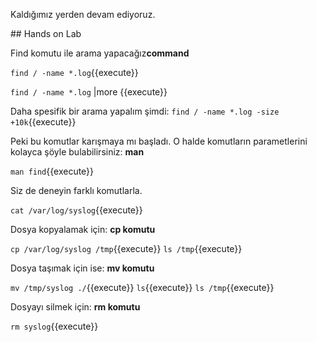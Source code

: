 Kaldığımız yerden devam ediyoruz.

## Hands on Lab

Find komutu ile arama yapacağız**command**

`find / -name *.log`{{execute}}

`find / -name *.log` |more {{execute}}

Daha spesifik bir arama yapalım şimdi:
`find / -name *.log -size +10k`{{execute}}

Peki bu komutlar karışmaya mı başladı. O halde komutların parametlerini kolayca şöyle bulabilirsiniz: **man**

`man find`{{execute}}

Siz de deneyin farklı komutlarla. 

`cat /var/log/syslog`{{execute}}

Dosya kopyalamak için: **cp komutu**

`cp /var/log/syslog /tmp`{{execute}}
`ls /tmp`{{execute}}

Dosya taşımak için ise: **mv komutu**

`mv /tmp/syslog ./`{{execute}}
`ls`{{execute}}
`ls /tmp`{{execute}}

Dosyayı silmek için: **rm komutu**

`rm syslog`{{execute}}